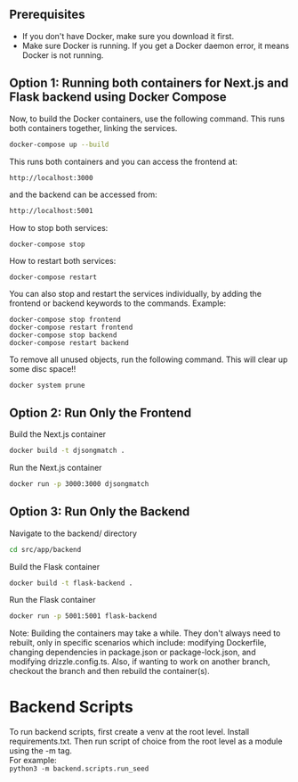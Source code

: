 ## Prerequisites
- If you don't have Docker, make sure you download it first.
- Make sure Docker is running. If you get a Docker daemon error, it means Docker is not running.

## Option 1: Running both containers for Next.js and Flask backend using Docker Compose
Now, to build the Docker containers, use the following command. This runs both containers together, linking the services.
```bash
docker-compose up --build
```
This runs both containers and you can access the frontend at:
```bash
http://localhost:3000
```
and the backend can be accessed from:
```bash
http://localhost:5001
```
How to stop both services:
```
docker-compose stop
```
How to restart both services:
```
docker-compose restart
```
You can also stop and restart the services individually, by adding the frontend or backend keywords to the commands. Example:
```
docker-compose stop frontend
docker-compose restart frontend
docker-compose stop backend
docker-compose restart backend
```
To remove all unused objects, run the following command. This will clear up some disc space!!
```
docker system prune
```

## Option 2: Run Only the Frontend
Build the Next.js container
```bash
docker build -t djsongmatch .
```
Run the Next.js container
```bash
docker run -p 3000:3000 djsongmatch
```

## Option 3: Run Only the Backend
Navigate to the backend/ directory
```bash
cd src/app/backend
```
Build the Flask container
```bash
docker build -t flask-backend .
```
Run the Flask container
```bash
docker run -p 5001:5001 flask-backend
```

Note: Building the containers may take a while. They don't always need to rebuilt, only in specific scenarios which include: modifying Dockerfile, changing dependencies in package.json or package-lock.json, and modifying drizzle.config.ts. Also, if wanting to work on another branch, checkout the branch and then rebuild the container(s).

# Backend Scripts

To run backend scripts, first create a venv at the root level. Install requirements.txt. Then run script of choice from the root level as a module using the -m tag.  
For example:  
```python3 -m backend.scripts.run_seed```
